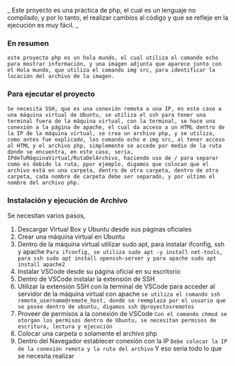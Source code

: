 _ Este proyecto es una práctica de php, el cual es un lenguaje no compilado, y por lo tanto, el realizar cambios al código y que se refleje en la ejecución es muy fácil. _

### En resumen
`este proyecto php es un hola mundo, el cual utiliza el comando echo para mostrar información, y una imagen adjunta que aparece junto con el Hola mundo, que utiliza el comando img src, para identificar la locación del archivo de la imagen.` 
### Para ejecutar el proyecto 
`Se necesita SSH, que es una conexión remota a una IP, en este caso a una máquina virtual de Ubuntu, se utiliza el ssh para tener una terminal fuera de la máquina virtual, con la terminal, se hace una conexión a la página de apache, el cual da acceso a un HTML dentro de la IP de la máquina virtual, se crea un archivo php, y se utiliza, como antes fue explicado, los comando echo e img src, al tener acceso al HTML y el archivo php, simplemente se accede por medio de la ruta donde se encuentra, en este caso, seria, IPdeTuMáquinaVirtual/RutaDelArchivo, haciendo uso de / para separar como es debido la ruta, ppor ejemplo, digamos que colocan que el archivo está en una carpeta, dentro de otra carpeta, dentro de otra carpeta, cada nombre de carpeta debe ser separado, y por ultimo el nombre del archivo php.`

### Instalación y ejecución de Archivo
Se necesitan varios pasos, 
1. Descargar Virtual Box y Ubuntu desde sus páginas oficiales
2. Crear una máquina virtual en Ubuntu
3. Dentro de la máquina virtual utilizar sudo apt, para instalar ifconfig, ssh y apache
``` Para ifconfig, se utiliza sudo apt -y install net-tools, para ssh sudo apt install openssh-server y para apache sudo apt install apache2 ```
4. Instalar VSCode desde su página oficial en su escritorio
5. Dentro de VSCode instalar la extensión de SSH
6. Utilizar la extensión SSH con la terminal de VSCode para acceder al servidor de la máquina virtual con apache
``` se utiliza el comando ssh remote_username@remote_host, donde se reemplaza por el usuario que se posee dentro de ubuntu, digamos ssh @proyectosremotos ```
7. Proveer de permisos a la conexión de VSCode
``` Con el comando chmod se otorgan los permisos dentro de Ubuntu, se necesitan permisos de escritura, lectura y ejecución ```
8. Colocar una carpeta o solamente el archivo php
9. Dentro del Navegador establecer conexión con la IP
``` Debe colocar la IP de la conexión remota y la ruta del archivo ```
Y eso seria todo lo que se necesita realizar
